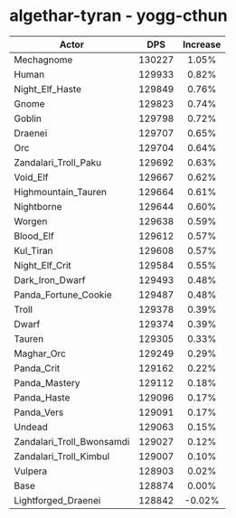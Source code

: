 # algethar-tyran - yogg-cthun
| Actor | DPS | Increase |
|---|:---:|:---:|
|Mechagnome|130227|1.05%|
|Human|129933|0.82%|
|Night_Elf_Haste|129849|0.76%|
|Gnome|129823|0.74%|
|Goblin|129798|0.72%|
|Draenei|129707|0.65%|
|Orc|129704|0.64%|
|Zandalari_Troll_Paku|129692|0.63%|
|Void_Elf|129667|0.62%|
|Highmountain_Tauren|129664|0.61%|
|Nightborne|129644|0.60%|
|Worgen|129638|0.59%|
|Blood_Elf|129612|0.57%|
|Kul_Tiran|129608|0.57%|
|Night_Elf_Crit|129584|0.55%|
|Dark_Iron_Dwarf|129493|0.48%|
|Panda_Fortune_Cookie|129487|0.48%|
|Troll|129378|0.39%|
|Dwarf|129374|0.39%|
|Tauren|129305|0.33%|
|Maghar_Orc|129249|0.29%|
|Panda_Crit|129162|0.22%|
|Panda_Mastery|129112|0.18%|
|Panda_Haste|129096|0.17%|
|Panda_Vers|129091|0.17%|
|Undead|129063|0.15%|
|Zandalari_Troll_Bwonsamdi|129027|0.12%|
|Zandalari_Troll_Kimbul|129007|0.10%|
|Vulpera|128903|0.02%|
|Base|128874|0.00%|
|Lightforged_Draenei|128842|-0.02%|
